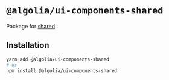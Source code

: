 # `@algolia/ui-components-shared`

Package for [shared](https://github.com/algolia/ui-components/tree/next/packages/shared).

## Installation

```sh
yarn add @algolia/ui-components-shared
# or
npm install @algolia/ui-components-shared
```
